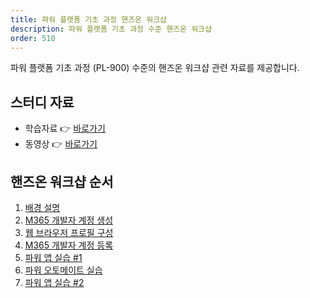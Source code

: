 ```yaml
---
title: 파워 플랫폼 기초 과정 핸즈온 워크샵
description: 파워 플랫폼 기초 과정 수준 핸즈온 워크샵
order: 510
---
```


파워 플랫폼 기초 과정 (PL-900) 수준의 핸즈온 워크샵 관련 자료를 제공합니다.


## 스터디 자료 ##

* 학습자료 👉 [바로가기][fdk pl900 materials]
* 동영상 👉 [바로가기][fdk pl900 playlist]


## 핸즈온 워크샵 순서 ##

1. [배경 설명][handson background]
2. [M365 개발자 계정 생성][handson m365 create]
3. [웹 브라우저 프로필 구성][handson browser profile]
4. [M365 개발자 계정 등록][handson m365 rego]
5. [파워 앱 실습 #1][handson pas 1]
6. [파워 오토메이트 실습][handson pau]
7. [파워 앱 실습 #2][handson pas 2]


[fdk discussion]: https://github.com/fusiondevkr/blog/discussions

[fdk pl900 materials]: https://aka.ms/fdk/pl900/materials
[fdk pl900 playlist]: https://www.youtube.com/playlist?list=PL5_dhZuHiVhJNUJA00WVwrVfKPgi35CqI

[handson background]: ./background
[handson m365 create]: ./m365-account-setup
[handson browser profile]: ./web-browser-setup
[handson m365 rego]: ./m365-account-registration
[handson pas 1]: ./power-apps-1
[handson pau]: ./power-automate
[handson pas 2]: ./power-apps-2
